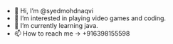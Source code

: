 - 👋 Hi, I’m @syedmohdnaqvi
- 👀 I’m interested in playing video games and coding. 
- 🌱 I’m currently learning java.
- 📫 How to reach me -> +916398155598

<!---
syedmohdnaqvi/syedmohdnaqvi is a ✨ special ✨ repository because its `README.md` (this file) appears on your GitHub profile.
You can click the Preview link to take a look at your changes.
--->
